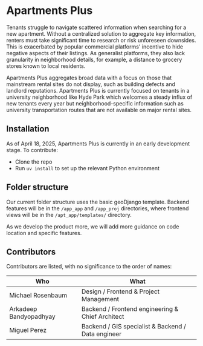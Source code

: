 # Apartments Plus
Tenants struggle to navigate scattered information when searching for a new apartment. Without a centralized solution to aggregate key information, renters must take significant time to research or risk unforeseen downsides. This is exacerbated by popular commercial platforms' incentive to hide negative aspects of their listings. As generalist platforms, they also lack granularity in neighborhood details, for example, a distance to grocery stores known to local residents.

Apartments Plus aggregates broad data with a focus on those that mainstream rental sites do not display, such as building defects and landlord reputations. Apartments Plus is currently focused on tenants in a university neighborhood like Hyde Park which welcomes a steady influx of new tenants every year but neighborhood-specific information such as university transportation routes that are not available on major rental sites.

## Installation
As of April 18, 2025, Apartments Plus is currently in an early development stage. To contribute:

- Clone the repo
- Run `uv install` to set up the relevant Python environment

## Folder structure

Our current folder structure uses the basic geoDjango template. Backend features will be in the `/app_app` and `/app_proj` directories, where frontend views will be in the `/apt_app/templates/` directory.

As we develop the product more, we will add more guidance on code location and specific features.

## Contributors

Contributors are listed, with no significance to the order of names:

| Who      | What      |
| ------------- | ------------- |
| Michael Rosenbaum | Design / Frontend & Project Management |
| Arkadeep Bandyopadhyay | Backend / Frontend engineering & Chief Architect |
| Miguel Perez | Backend / GIS specialist & Backend / Data engineer |
